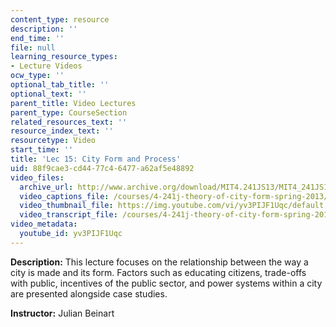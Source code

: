 ```yaml
---
content_type: resource
description: ''
end_time: ''
file: null
learning_resource_types:
- Lecture Videos
ocw_type: ''
optional_tab_title: ''
optional_text: ''
parent_title: Video Lectures
parent_type: CourseSection
related_resources_text: ''
resource_index_text: ''
resourcetype: Video
start_time: ''
title: 'Lec 15: City Form and Process'
uid: 88f9cae3-cd44-77c4-6477-a62af5e48892
video_files:
  archive_url: http://www.archive.org/download/MIT4.241JS13/MIT4_241JS13_lec15_300k.mp4
  video_captions_file: /courses/4-241j-theory-of-city-form-spring-2013/4202b06d98565ff88aee490775c80e74_yv3PIJF1Uqc.vtt
  video_thumbnail_file: https://img.youtube.com/vi/yv3PIJF1Uqc/default.jpg
  video_transcript_file: /courses/4-241j-theory-of-city-form-spring-2013/754101e1b36eee0ed8c99b7febcb5258_yv3PIJF1Uqc.pdf
video_metadata:
  youtube_id: yv3PIJF1Uqc
---
```


**Description:** This lecture focuses on the relationship between the way a city is made and its form. Factors such as educating citizens, trade-offs with public, incentives of the public sector, and power systems within a city are presented alongside case studies.

**Instructor:** Julian Beinart



